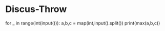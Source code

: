 # Discus-Throw
for _ in range(int(input())):
    a,b,c = map(int,input().split())
    print(max(a,b,c))
